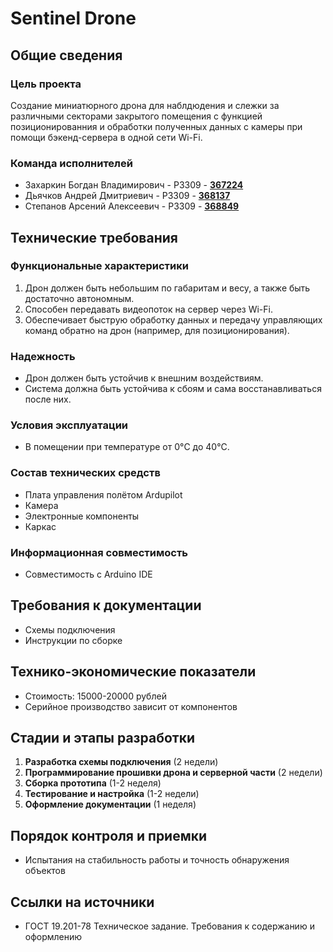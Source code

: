 # Sentinel Drone

## Общие сведения

### Цель проекта

Создание миниатюрного дрона для наблдюдения и слежки за различными секторами закрытого помещения с функцией позиционированния и обработки полученных данных с камеры при помощи бэкенд-сервера в одной сети Wi-Fi.

### Команда исполнителей

- Захаркин Богдан Владимирович - P3309 - [**367224**](https://my.itmo.ru/persons/367224)
- Дьячков Андрей Дмитриевич - P3309 - [**368137**](https://my.itmo.ru/persons/368137)
- Степанов Арсений Алексеевич - P3309 - [**368849**](https://my.itmo.ru/persons/368849)

## Технические требования

### Функциональные характеристики

1. Дрон должен быть небольшим по габаритам и весу, а также быть достаточно автономным.
2. Способен передавать видеопоток на сервер через Wi-Fi.
3. Обеспечивает быструю обработку данных и передачу управляющих команд обратно на дрон (например, для позиционирования).

### Надежность

- Дрон должен быть устойчив к внешним воздействиям.
- Система должна быть устойчива к сбоям и сама восстанавливаться после них.

### Условия эксплуатации

- В помещении при температуре от 0°C до 40°C.

### Состав технических средств

- Плата управления полётом Ardupilot
- Камера
- Электронные компоненты
- Каркас

### Информационная совместимость

- Совместимость с Arduino IDE

## Требования к документации

- Схемы подключения
- Инструкции по сборке

## Технико-экономические показатели

- Стоимость: 15000-20000 рублей
- Серийное производство зависит от компонентов

## Стадии и этапы разработки

1. **Разработка схемы подключения** (2 недели)
2. **Программирование прошивки дрона и серверной части** (2 недели)
3. **Сборка прототипа** (1-2 неделя)
4. **Тестирование и настройка** (1-2 недели)
5. **Оформление документации** (1 неделя)

## Порядок контроля и приемки

- Испытания на стабильность работы и точность обнаружения объектов

## Ссылки на источники

- ГОСТ 19.201-78 Техническое задание. Требования к содержанию и оформлению
